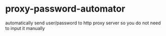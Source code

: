 # proxy-password-automator
automatically send user/password to http proxy server so you do not need to input it manually
